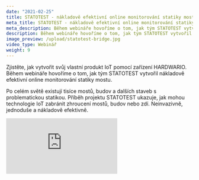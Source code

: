 ```yaml
---
date: "2021-02-25"
title: STATOTEST - nákladově efektivní online monitorování statiky mostu
meta_title: STATOTEST - nákladově efektivní online monitorování statiky mostu s CHESTER | HARDWARIO Academy
meta_description: Během webináře hovoříme o tom, jak tým STATOTEST vytvořil nákladově efektivní online monitorování statiky mostu. 
description: Během webináře hovoříme o tom, jak tým STATOTEST vytvořil nákladově efektivní online monitorování statiky mostu. 
image_preview: /upload/statotest-bridge.jpg
video_type: Webinář
weight: 9
---
```


Zjistěte, jak vytvořit svůj vlastní produkt IoT pomocí zařízení HARDWARIO. Během webináře hovoříme o tom, jak tým STATOTEST vytvořil nákladově efektivní online monitorování statiky mostu. 

Po celém světě existují tisíce mostů, budov a dalších staveb s problematickou statikou. Příběh projektu STATOTEST ukazuje, jak mohou technologie IoT zabránit zhroucení mostů, budov nebo zdí. Neinvazivně, jednoduše a nákladově efektivně.

<div class = "video-container">
<iframe src="https://www.youtube.com/embed/AJfJuwb--ow?modestbranding=1&amp;showinfo=0&amp;rel=0&amp;html5=1&amp;widgetid=2" frameborder="0" allow="accelerometer; autoplay; encrypted-media; gyroscope; picture-in-picture" allowfullscreen></iframe>
</div>